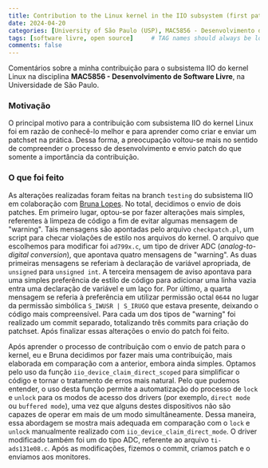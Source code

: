 ```yaml
---
title: Contribution to the Linux kernel in the IIO subsystem (first patch) - Phase 2
date: 2024-04-20
categories: [University of São Paulo (USP), MAC5856 - Desenvolvimento de Software Livre]
tags: [software livre, open source]     # TAG names should always be lowercase
comments: false
---
```


Comentários sobre a minha contribuição para o subsistema IIO do kernel Linux na disciplina **MAC5856 - Desenvolvimento de Software Livre**, na Universidade de São Paulo. 

### Motivação

O principal motivo para a contribuição com subsistema IIO do kernel Linux foi em razão de conhecê-lo melhor e para aprender como criar e enviar um patchset na prática. Dessa forma, a preocupação voltou-se mais no sentido de compreender o processo de desenvolvimento e envio patch do que somente a importância da contribuição.

### O que foi feito

As alterações realizadas foram feitas na branch `testing` do subsistema IIO em colaboração com [Bruna Lopes](https://brunaafl.github.io/). No total, decidimos o envio de dois patches. Em primeiro lugar, optou-se por fazer alterações mais simples, referentes à limpeza de código a fim de evitar algumas mensagem de "warning". Tais mensagens são apontadas pelo arquivo `checkpatch.pl`, um script para checar violações de estilo nos arquivos do kernel. O arquivo que escolhemos para modificar foi `ad799x.c`, um tipo de driver ADC (*analog-to-digital conversion*), que apontava quatro mensagens de "warning". As duas primeiras mensagens se referiam à declaração de variável apropriada, de `unsigned` para `unsigned int`. A terceira mensagem de aviso apontava para uma simples preferência de estilo de código para adicionar uma linha vazia entra uma declaração de variável e um laço for. Por último, a quarta mensagem se referia à preferência em utilizar permissão octal `0644` no lugar da permissão simbólica `S_IWUSR | S_IRUGO` que estava presente, deixando o código mais compreensível. Para cada um dos tipos de "warning" foi realizado um commit separado, totalizando três commits para criação do patchset. Após finalizar essas alterações o envio do patch foi feito. 

Após aprender o processo de contribuição com o envio de patch para o kernel, eu e Bruna decidimos por fazer mais uma contribuição, mais elaborada em comparação com a anterior, embora ainda simples. Optamos pelo uso da função `iio_device_claim_direct_scoped` para simplificar o código e tornar o tratamento de erros mais natural. Pelo que pudemos entender, o uso desta função permite a automatização do processo de `lock` e `unlock` para os modos de acesso dos drivers (por exemplo, `direct mode` ou `buffered mode`), uma vez que alguns destes dispositivos não são capazes de operar em mais de um modo simultâneamente. Dessa maneira, essa abordagem se mostra mais adequada em comparação com o `lock` e `unlock` manualmente realizado com `iio_device_claim_direct_mode`. O driver modificado também foi um do tipo ADC, referente ao arquivo `ti-ads131e08.c`. Após as modificações, fizemos o commit, criamos patch e o enviamos aos monitores.